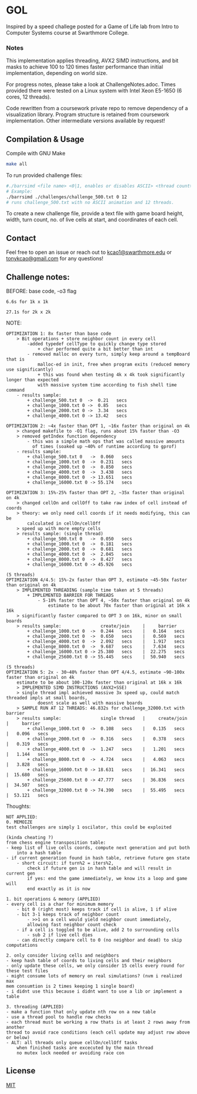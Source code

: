 # GOL

Inspired by a speed challege posted for a Game of Life lab from Intro to Computer Systems course at Swarthmore College.

### Notes
This implementation applies threading, AVX2 SIMD instructions, and bit masks to achieve 100 to 120 times faster performance than initial implementation, depending on world size.

For progress notes, please take a look at ChallengeNotes.adoc.
Times provided there were tested on a Linux system with Intel Xeon E5-1650 (6 cores, 12 threads).

Code rewritten from a coursework private repo to remove dependency of a visualization library. Program structure is retained from coursework implementation. Other intermediate versions available by request!

## Compilation & Usage

Compile with GNU Make

```bash
make all
```
To run provided challenge files: 
``` bash
#./barrsimd <file name> <0|1, enables or disables ASCII> <thread count>
# Example:
./barrsimd ./challenges/challenge_500.txt 0 12
# runs challenge_500.txt with no ASCII animation and 12 threads.
```
To create a new challenge file, provide a text file with game board height, width, turn count, no. of live cells at start, and coordinates of each cell.

## Contact
Feel free to open an issue or reach out to kcao1@swarthmore.edu or tonykcao@gmail.com for any questions!


## Challenge notes:

BEFORE:
    base code, -o3 flag
    
    6.6s for 1k x 1k
    
    27.1s for 2k x 2k

NOTE:

    OPTIMIZATION 1: 8x faster than base code
        > Bit operations + store neighbor count in every cell
            -added typedef cellType to quickly change type stored
                + char performed quite a bit better than int
            - removed malloc on every turn, simply keep around a tempBoard that is
                malloc-ed in init, free when program exits (reduced memory use significantly)
                + this was found when testing 4k x 4k took significantly longer than expected
                with massive system time according to fish shell time command 
        - results sample:
            + challenge_500.txt 0  ->  0.21   secs
            + challenge_1000.txt 0 ->  0.85   secs
            + challenge_2000.txt 0 ->  3.34   secs
            + challenge_4000.txt 0 -> 13.42   secs
            
    OPTIMIZATION 2: ~4x faster than OPT 1, ~16x faster than original on 4k
        > changed makefile to -O1 flag, runs about 15% faster than -O3
        > removed getIndex function dependency
            - this was a simple math ops that was called massive amounts
              of times (soaked up ~40% of runtime according to gprof)
        - results sample:
            + challenge_500.txt 0   ->  0.060   secs
            + challenge_1000.txt 0  ->  0.231   secs
            + challenge_2000.txt 0  ->  0.850   secs
            + challenge_4000.txt 0  ->  3.438   secs
            + challenge_8000.txt 0  -> 13.651   secs
            + challenge_16000.txt 0 -> 55.174   secs

    OPTIMIZATION 3: 15%-25% faster than OPT 2, ~35x faster than original on 4k
        > changed cellOn and cellOff to take raw index of cell instead of coords
        > theory: we only need cell coords if it needs modifying, this can be
            calculated in cellOn/cellOff
        > speed up with more empty cells
        > results sample: (single thread)
            + challenge_500.txt 0   ->  0.050   secs
            + challenge_1000.txt 0  ->  0.181   secs
            + challenge_2000.txt 0  ->  0.681   secs
            + challenge_4000.txt 0  ->  2.045   secs
            + challenge_8000.txt 0  ->  8.427   secs
            + challenge_16000.txt 0 -> 45.926   secs

    (5 threads)
    OPTIMIZATION 4/4.5: 15%-2x faster than OPT 3, estimate ~45-50x faster than original on 4k
        > IMPLEMENTED THREADING (sample time taken at 5 threads)
            + IMPLEMENTED BARRIER FOR THREADS
                - 5-10% faster than OPT 4, ~50x faster than original on 4k
                    estimate to be about 70x faster than original at 16k x 16k
        > significantly faster compared to OPT 3 on 16k, minor on small boards
        > results sample:               create/join     |     barrier
            + challenge_1000.txt 0  ->  0.244   secs    |   0.164   secs
            + challenge_2000.txt 0  ->  0.650   secs    |   0.569   secs
            + challenge_4000.txt 0  ->  2.092   secs    |   1.917   secs
            + challenge_8000.txt 0  ->  9.687   secs    |   7.634   secs
            + challenge_16000.txt 0 -> 25.380   secs    |  22.275   secs
            + challenge_25600.txt 0 -> 55.445   secs    |  50.940   secs

    (5 threads)
    OPTIMIZATION 5: 2x - 30~40% faster than OPT 4/4.5, estimate ~90-100x faster than original on 4k
        estimate to be about 100-120x faster than original at 16k x 16k
        > IMPLEMENTED SIMD INSTRUCTIONS (AVX2+SSE)
        > single thread impl achieved massive 3x speed up, could match threaded impls at small boards, 
                doesnt scale as well with massive boards
        > SAMPLE RUN AT 12 THREADS: 46.832s for challenge_32000.txt with barrier
        > results sample:               single thread   |     create/join   |     barrier
            + challenge_1000.txt 0  ->  0.108   secs    |   0.135   secs    |   0.096   secs
            + challenge_2000.txt 0  ->  0.316   secs    |   0.378   secs    |   0.319   secs
            + challenge_4000.txt 0  ->  1.247   secs    |   1.201   secs    |   1.144   secs
            + challenge_8000.txt 0  ->  4.724   secs    |   4.063   secs    |   3.828   secs
            + challenge_16000.txt 0 -> 18.631   secs    |  16.341   secs    |  15.680   secs
            + challenge_25600.txt 0 -> 47.777   secs    |  36.836   secs    |  34.507   secs
            + challenge_32000.txt 0 -> 74.390   secs    |  55.495   secs    |  53.121   secs
    

Thoughts: 
    
    NOT APPLIED:
    0. MEMOIZE
    test challenges are simply 1 oscilator, this could be exploited

    (kinda cheating ?)
    from chess engine transposition table:
    - keep list of live cells coords, compute next generation and put both
        into a hash table
    - if current generation found in hash table, retrieve future gen state
        - short circuit: if turn%2 = iters%2,
            check if future gen is in hash table and will result in current gen
            if yes: end the game immediately, we know its a loop and game will
            end exactly as it is now

    1. bit operations & memory (APPLIED)
    - every cell is a char for minimum memory
        - bit 0 (right most) keeps track if cell is alive, 1 if alive
        - bit 3-1 keeps track of neighbor count
            - >>1 on a cell would yield neighbor count immediately,
            allowing fast neighbor count check
        - if a cell is toggled to be alive, add 2 to surrounding cells
            - sub 2 if live cell dies
        - can directly compare cell to 0 (no neighbor and dead) to skip computations
    
    2. only consider living cells and neighbors
    - keep hash table of coords to living cells and their neighbors
    - only update these cells, we only consider 15 cells every round for
    these test files
    - might consume lots of memory on real simulations? (nvm i realized max
    mem consumtion is 2 times keeping 1 single board)
    - i didnt use this because i didnt want to use a lib or implement a table

    3. threading (APPLIED)
    - make a function that only update nth row on a new table
    - use a thread pool to handle row checks
    - each thread must be working a row thats is at least 2 rows away from another
    thread to avoid race conditions (each cell update may adjust row above or below)
    - ALT: all threads only queue cellOn/cellOff tasks
        when finished tasks are excecuted by the main thread
        no mutex lock needed or avoiding race con


## License
[MIT](https://choosealicense.com/licenses/mit/)
